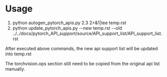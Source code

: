 # Usage
1. python autogen_pytorch_apis.py 2.3 2>&1|tee temp.rst
2. python update_pytorch_apis.py --new temp.rst --old ../../docs/pytorch_API_support/source/API_support_list/API_support_list.rst

After executed above commands, the new api support list will be updated into temp.rst

The torchvision.ops section still need to be copied from the original api list manually.
